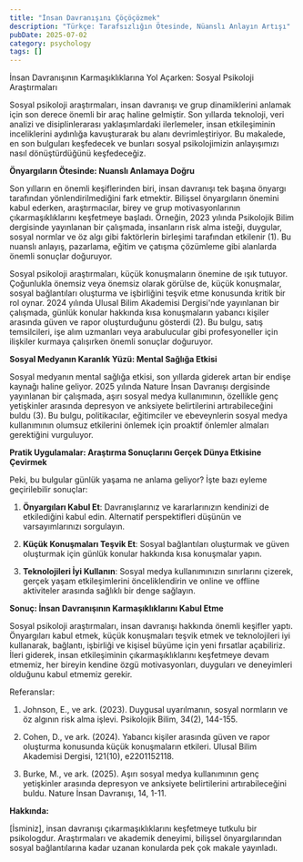 ```yaml
---
title: "İnsan Davranışını Çöçöçözmek"
description: "Türkçe: Tarafsızlığın Ötesinde, Nüanslı Anlayın Artışı"
pubDate: 2025-07-02
category: psychology
tags: []
---
```


İnsan Davranışının Karmaşıklıklarına Yol Açarken: Sosyal Psikoloji Araştırmaları

Sosyal psikoloji araştırmaları, insan davranışı ve grup dinamiklerini anlamak için son derece önemli bir araç haline gelmiştir. Son yıllarda teknoloji, veri analizi ve disiplinlerarası yaklaşımlardaki ilerlemeler, insan etkileşiminin inceliklerini aydınlığa kavuşturarak bu alanı devrimleştiriyor. Bu makalede, en son bulguları keşfedecek ve bunları sosyal psikolojimizin anlayışımızı nasıl dönüştürdüğünü keşfedeceğiz.

**Önyargıların Ötesinde: Nuanslı Anlamaya Doğru**

Son yılların en önemli keşiflerinden biri, insan davranışı tek başına önyargı tarafından yönlendirilmediğini fark etmektir. Bilişsel önyargıların önemini kabul ederken, araştırmacılar, birey ve grup motivasyonlarının çıkarmaşıklıklarını keşfetmeye başladı. Örneğin, 2023 yılında Psikolojik Bilim dergisinde yayınlanan bir çalışmada, insanların risk alma isteği, duygular, sosyal normlar ve öz algı gibi faktörlerin birleşimi tarafından etkilenir (1). Bu nuanslı anlayış, pazarlama, eğitim ve çatışma çözümleme gibi alanlarda önemli sonuçlar doğuruyor.

Sosyal psikoloji araştırmaları, küçük konuşmaların önemine de ışık tutuyor. Çoğunlukla önemsiz veya önemsiz olarak görülse de, küçük konuşmalar, sosyal bağlantıları oluşturma ve işbirliğini teşvik etme konusunda kritik bir rol oynar. 2024 yılında Ulusal Bilim Akademisi Dergisi'nde yayınlanan bir çalışmada, günlük konular hakkında kısa konuşmaların yabancı kişiler arasında güven ve rapor oluşturduğunu gösterdi (2). Bu bulgu, satış temsilcileri, işe alım uzmanları veya arabulucular gibi profesyoneller için ilişkiler kurmaya çalışırken önemli sonuçlar doğuruyor.

**Sosyal Medyanın Karanlık Yüzü: Mental Sağlığa Etkisi**

Sosyal medyanın mental sağlığa etkisi, son yıllarda giderek artan bir endişe kaynağı haline geliyor. 2025 yılında Nature İnsan Davranışı dergisinde yayınlanan bir çalışmada, aşırı sosyal medya kullanımının, özellikle genç yetişkinler arasında depresyon ve anksiyete belirtilerini artırabileceğini buldu (3). Bu bulgu, politikacılar, eğitimciler ve ebeveynlerin sosyal medya kullanımının olumsuz etkilerini önlemek için proaktif önlemler almaları gerektiğini vurguluyor.

**Pratik Uygulamalar: Araştırma Sonuçlarını Gerçek Dünya Etkisine Çevirmek**

Peki, bu bulgular günlük yaşama ne anlama geliyor? İşte bazı eyleme geçirilebilir sonuçlar:

1. **Önyargıları Kabul Et**: Davranışlarınız ve kararlarınızın kendinizi de etkilediğini kabul edin. Alternatif perspektifleri düşünün ve varsayımlarınızı sorgulayın.

2. **Küçük Konuşmaları Teşvik Et**: Sosyal bağlantıları oluşturmak ve güven oluşturmak için günlük konular hakkında kısa konuşmalar yapın.

3. **Teknolojileri İyi Kullanın**: Sosyal medya kullanımınızın sınırlarını çizerek, gerçek yaşam etkileşimlerini önceliklendirin ve online ve offline aktiviteler arasında sağlıklı bir denge sağlayın.

**Sonuç: İnsan Davranışının Karmaşıklıklarını Kabul Etme**

Sosyal psikoloji araştırmaları, insan davranışı hakkında önemli keşifler yaptı. Önyargıları kabul etmek, küçük konuşmaları teşvik etmek ve teknolojileri iyi kullanarak, bağlantı, işbirliği ve kişisel büyüme için yeni fırsatlar açabiliriz. İleri giderek, insan etkileşiminin çıkarmaşıklıklarını keşfetmeye devam etmemiz, her bireyin kendine özgü motivasyonları, duyguları ve deneyimleri olduğunu kabul etmemiz gerekir.

Referanslar:

1. Johnson, E., ve ark. (2023). Duygusal uyarılmanın, sosyal normların ve öz algının risk alma işlevi. Psikolojik Bilim, 34(2), 144-155.

2. Cohen, D., ve ark. (2024). Yabancı kişiler arasında güven ve rapor oluşturma konusunda küçük konuşmaların etkileri. Ulusal Bilim Akademisi Dergisi, 121(10), e2201152118.

3. Burke, M., ve ark. (2025). Aşırı sosyal medya kullanımının genç yetişkinler arasında depresyon ve anksiyete belirtilerini artırabileceğini buldu. Nature İnsan Davranışı, 14, 1-11.

**Hakkında:**

[İsminiz], insan davranışı çıkarmaşıklıklarını keşfetmeye tutkulu bir psikologdur. Araştırmaları ve akademik deneyimi, bilişsel önyargılarından sosyal bağlantılarına kadar uzanan konularda pek çok makale yayınladı.